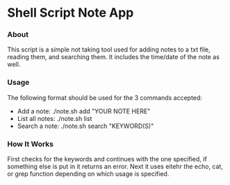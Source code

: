 # Shell Script Note App

### About
This script is a simple not taking tool used for adding notes to a txt file, reading them, and searching them. It includes the time/date of the note as well.

### Usage
The following format should be used for the 3 commands accepted:
- Add a note:
./note.sh add "YOUR NOTE HERE"
- List all notes:
./note.sh list
- Search a note:
./note.sh search "KEYWORD(S)"

### How It Works
First checks for the keywords and continues with the one specified, if something else is put in it returns an error. Next it uses eitehr the echo, cat, or grep function depending on which usage is specified.
